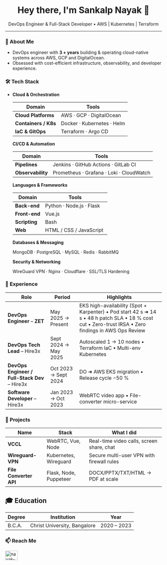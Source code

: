 <h1 align="center">Hey there, I'm <strong>Sankalp Nayak</strong> 👋</h1>

<p align="center">
DevOps Engineer & Full-Stack Developer • AWS | Kubernetes | Terraform
</p>

---

### 🚀 About Me
- DevOps engineer with **3 + years** building & operating cloud-native systems across AWS, GCP and DigitalOcean.   
- Obsessed with cost-efficient infrastructure, observability, and developer experience.

### 🛠️ Tech Stack
-   <summary><strong>Cloud & Orchestration</strong></summary>

    | Domain | Tools |
    | ------ | ----- |
    | **Cloud Platforms** | AWS · GCP · DigitalOcean |
    | **Containers / K8s** | Docker · Kubernetes · Helm |
    | **IaC & GitOps** | Terraform · Argo CD |



    <summary><strong>CI/CD & Automation</strong></summary>

    | Domain | Tools |
    | --- | --- |
    | **Pipelines** | Jenkins · GitHub Actions · GitLab CI |
    | **Observability** | Prometheus · Grafana · Loki · CloudWatch |



    <summary><strong>Languages & Frameworks</strong></summary>

    | Domain | Tools |
    | --- | --- |  
    | **Back-end** | Python · Node.js · Flask | 
    | **Front-end** | Vue.js  
    | **Scripting** | Bash | 
    | **Web** | HTML / CSS / JavaScript |



    <summary><strong>Databases & Messaging</strong></summary>

    MongoDB · PostgreSQL · MySQL · Redis · RabbitMQ

    <summary><strong>Security & Networking</strong></summary>

    WireGuard VPN · Nginx · Cloudflare · SSL/TLS Hardening

### 💼 Experience
| Role | Period | Highlights |
| ---- | ------ | ---------- |
| **DevOps Engineer** – **ZET** | May 2025 → Present | EKS high-availability (Spot + Karpenter) • Pod start 42 s ➜ 14 s • 48 h patch SLA • 18 % cost cut • Zero-trust IRSA • Zero findings in AWS Ops Review |
| **DevOps Tech Lead** – Hire3x | Sept 2024 → May 2025 | Autoscaled 1 → 10 nodes • Terraform IaC • Multi-env Kubernetes |
| **DevOps Engineer / Full-Stack Dev** – Hire3x | Oct 2023 → Sept 2024 | DO ➜ AWS EKS migration • Release cycle −50 % |
| **Software Developer** – Hire3x | Jan 2023 → Oct 2023 | WebRTC video app • File-converter micro-service |

### 🔧 Projects
| Name | Stack | What I did |
| ---- | ----- | ---------- |
| **VCCL** | WebRTC, Vue, Node | Real-time video calls, screen share, chat |
| **Wireguard-VPN** | Kubernetes, Wireguard | Secure multi-user VPN with firewall rules |
| **File Converter API** | Flask, Node, Puppeteer | DOCX/PPTX/TXT/HTML → PDF at scale |



## 🎓 Education
| Degree | Institution | Year |
| ------ | ----------- | ---- |
| B.C.A. | Christ University, Bangalore | 2020 – 2023 |


### 📫 Reach Me
<p align="left">
<a href="https://linkedin.com/in/nayak-sankalp" target="blank"><img align="center" src="https://raw.githubusercontent.com/rahuldkjain/github-profile-readme-generator/master/src/images/icons/Social/linked-in-alt.svg" alt="nayak-sankalp" height="30" width="40" /></a>
</p>